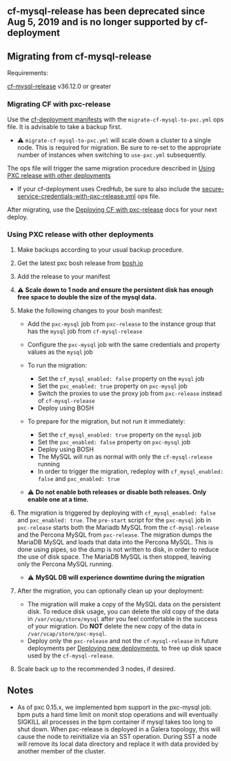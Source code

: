 ## cf-mysql-release has been deprecated since Aug 5, 2019 and is no longer supported by cf-deployment

<a name='migrating-with-cf-deployment'></a>
## Migrating from cf-mysql-release

Requirements:

[cf-mysql-release](https://github.com/cloudfoundry/cf-mysql-release/) v36.12.0 or greater

<a name='migrating-with-cf-deployment'></a>
### Migrating CF with pxc-release
Use the [cf-deployment manifests](https://github.com/cloudfoundry/cf-deployment) with the `migrate-cf-mysql-to-pxc.yml` ops file. It is advisable to take a backup first.
- ⚠️ `migrate-cf-mysql-to-pxc.yml` will scale down a cluster to a single node. This is required for migration. Be sure to re-set to the appropriate number of instances when switching to `use-pxc.yml` subsequently.

The ops file will trigger the same migration procedure described in [Using PXC release with other deployments](#migrating-with-non-cf-deployments)
- If your cf-deployment uses CredHub, be sure to also include the [secure-service-credentials-with-pxc-release.yml](https://github.com/cloudfoundry/cf-deployment/blob/master/operations/experimental/secure-service-credentials-with-pxc-release.yml) ops file.

After migrating, use the [Deploying CF with pxc-release](#deploying-with-cf-deployment) docs for your next deploy.

<a name='migrating-with-non-cf-deployments'></a>
### Using PXC release with other deployments

1. Make backups according to your usual backup procedure.
1. Get the latest pxc bosh release from [bosh.io](http://bosh.io/releases/github.com/cloudfoundry-incubator/pxc-release)
2. Add the release to your manifest
2. ⚠️ **Scale down to 1 node and ensure the persistent disk has enough free space to double the size of the mysql data.**
3. Make the following changes to your bosh manifest:
    * Add the `pxc-mysql` job from `pxc-release` to the instance group that has the `mysql` job from `cf-mysql-release`
    * Configure the `pxc-mysql` job with the same credentials and property values as the `mysql` job
    * To run the migration:
        * Set the `cf_mysql_enabled: false` property on the `mysql` job
        * Set the `pxc_enabled: true` property on `pxc-mysql` job
        * Switch the proxies to use the proxy job from `pxc-release` instead of `cf-mysql-release`
        * Deploy using BOSH

    * To prepare for the migration, but not run it immediately:
        * Set the `cf_mysql_enabled: true` property on the `mysql` job
        * Set the `pxc_enabled: false` property on `pxc-mysql` job
        * Deploy using BOSH
        * The MySQL will run as normal with only the `cf-mysql-release` running
        * In order to trigger the migration, redeploy with `cf_mysql_enabled: false` and `pxc_enabled: true`

    * ⚠️ **Do not enable both releases or disable both releases. Only enable one at a time.**
4. The migration is triggered by deploying with `cf_mysql_enabled: false` and `pxc_enabled: true`. The `pre-start` script for the `pxc-mysql` job in `pxc-release` starts both the Mariadb MySQL from the `cf-mysql-release` and the Percona MySQL from `pxc-release`. The migration dumps the MariaDB MySQL and loads that data into the Percona MySQL. This is done using pipes, so the dump is not written to disk, in order to reduce the use of disk space. The MariaDB MySQL is then stopped, leaving only the Percona MySQL running.
    * ⚠️ **MySQL DB will experience downtime during the migration**
5. After the migration, you can optionally clean up your deployment:
    * The migration will make a copy of the MySQL data on the persistent disk. To reduce disk usage, you can delete the old copy of the data in `/var/vcap/store/mysql` after you feel comfortable in the success of your migration. Do **NOT** delete the new copy of the data in `/var/vcap/store/pxc-mysql`.
    * Deploy only the `pxc-release` and not the `cf-mysql-release` in future deployments per [Deploying new deployments](#deploying-new-deployments), to free up disk space used by the `cf-mysql-release`.

6. Scale back up to the recommended 3 nodes, if desired.

## Notes

* As of pxc 0.15.x, we implemented bpm support in the pxc-mysql job. bpm puts a hard time limit on monit stop operations
  and will eventually SIGKILL all processes in the bpm container if mysql takes too long to shut down.
  When pxc-release is deployed in a Galera topology, this will cause the node to reinitialize via an SST operation. During
  SST a node will remove its local data directory and replace it with data provided by another member of the cluster.
